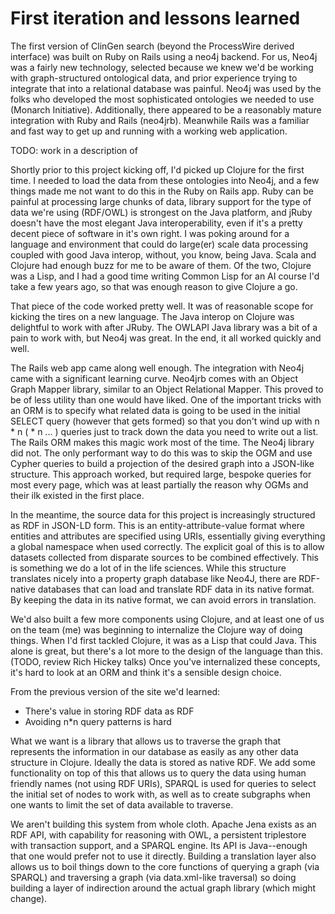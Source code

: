 # First iteration and lessons learned

The first version of ClinGen search (beyond the ProcessWire derived interface) was built on Ruby on Rails using a neo4j backend. For us, Neo4j was a fairly new technology, selected because we knew we'd be working with graph-structured ontological data, and prior experience trying to integrate that into a relational database was painful. Neo4j was used by the folks who developed the most sophisticated ontologies we needed to use (Monarch Initiative). Additionally, there appeared to be a reasonably mature integration with Ruby and Rails (neo4jrb). Meanwhile Rails was a familiar and fast way to get up and running with a working web application.

TODO: work in a description of 

Shortly prior to this project kicking off, I'd picked up Clojure for the first time. I needed to load the data from these ontologies into Neo4j, and a few things made me not want to do this in the Ruby on Rails app. Ruby can be painful at processing large chunks of data, library support for the type of data we're using (RDF/OWL) is strongest on the Java platform, and jRuby doesn't have the most elegant Java interoperability, even if it's a pretty decent piece of software in it's own right. I was poking around for a language and environment that could do large(er) scale data processing coupled with good Java interop, without, you know, being Java. Scala and Clojure had enough buzz for me to be aware of them. Of the two, Clojure was a Lisp, and I had a good time writing Common Lisp for an AI course I'd take a few years ago, so that was enough reason to give Clojure a go.

That piece of the code worked pretty well. It was of reasonable scope for kicking the tires on a new language. The Java interop on Clojure was delightful to work with after JRuby. The OWLAPI Java library was a bit of a pain to work with, but Neo4j was great. In the end, it all worked quickly and well.

The Rails web app came along well enough. The integration with Neo4j came with a significant learning curve. Neo4jrb comes with an Object Graph Mapper library, similar to an Object Relational Mapper. This proved to be of less utility than one would have liked. One of the important tricks with an ORM is to specify what related data is going to be used in the initial SELECT query (however that gets formed) so that you don't wind up with n * n ( * n ... ) queries just to track down the data you need to write out a list. The Rails ORM makes this magic work most of the time. The Neo4j library did not. The only performant way to do this was to skip the OGM and use Cypher queries to build a projection of the desired graph into a JSON-like structure. This approach worked, but required large, bespoke queries for most every page, which was at least partially the reason why OGMs and their ilk existed in the first place.

In the meantime, the source data for this project is increasingly structured as RDF in JSON-LD form. This is an entity-attribute-value format where entities and attributes are specified using URIs, essentially giving everything a global namespace when used correctly. The explicit goal of this is to allow datasets collected from disparate sources to be combined effectively. This is something we do a lot of in the life sciences. While this structure translates nicely into a property graph database like Neo4J, there are RDF-native databases that can load and translate RDF data in its native format. By keeping the data in its native format, we can avoid errors in translation.

We'd also built a few more components using Clojure, and at least one of us on the team (me) was beginning to internalize the Clojure way of doing things. When I'd first tackled Clojure, it was as a Lisp that could Java. This alone is great, but there's a lot more to the design of the language than this. (TODO, review Rich Hickey talks) Once you've internalized these concepts, it's hard to look at an ORM and think it's a sensible design choice.

From the previous version of the site we'd learned:

* There's value in storing RDF data as RDF
* Avoiding n*n query patterns is hard

What we want is a library that allows us to traverse the graph that represents the information in our database as easily as any other data structure in Clojure. Ideally the data is stored as native RDF. We add some functionality on top of this that allows us to query the data using human friendly names (not using RDF URIs), SPARQL is used for queries to select the initial set of nodes to work with, as well as to create subgraphs when one wants to limit the set of data available to traverse.

We aren't building this system from whole cloth. Apache Jena exists as an RDF API, with capability for reasoning with OWL, a persistent triplestore with transaction support, and a SPARQL engine. Its API is Java--enough that one would prefer not to use it directly. Building a translation layer also allows us to boil things down to the core functions of querying a graph (via SPARQL) and traversing a graph (via data.xml-like traversal) so doing building a layer of indirection around the actual graph library (which might change).






